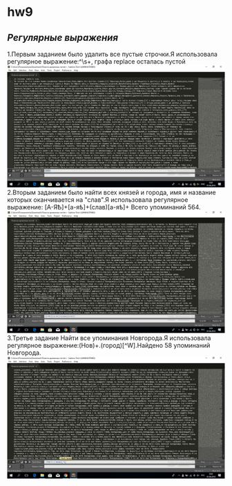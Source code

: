 # hw9
*Регулярные выражения*
--------------------------------
1.Первым заданием было удалить все пустые строчки.Я использовала регулярное выражение:^\s+, графа replace осталась пустой
![](https://github.com/sonyaarkhipovaa/hw9/blob/master/1.png)
2.Вторым заданием было найти всех князей и города, имя и название которых оканчивается на "слав".Я использовала регулярное выражение: [А-ЯѢ]+[а-яѣ]+(слав)[а-яѣ]+ Всего упоминаний 564.
![](https://github.com/sonyaarkhipovaa/hw9/blob/master/2.png)
3.Третье задание Найти все упоминания Новгорода.Я использовала регулярное выражение:(Нов)+.(город)[^W].Найдено 58 упоминаний Новгорода.
![](https://github.com/sonyaarkhipovaa/hw9/blob/master/3.png)
